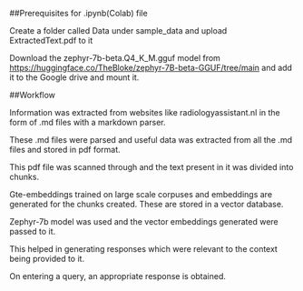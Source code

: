 ##Prerequisites for .ipynb(Colab) file

Create a folder called Data under sample_data and upload ExtractedText.pdf to it

Download the zephyr-7b-beta.Q4_K_M.gguf model from https://huggingface.co/TheBloke/zephyr-7B-beta-GGUF/tree/main and add it to the Google drive and mount it.


##Workflow

Information was extracted from websites like radiologyassistant.nl in the form of .md files with a markdown parser.

These .md files were parsed and useful data was extracted from all the .md files and stored in pdf format.

This pdf file was scanned through and the text present in it was divided into chunks.

Gte-embeddings trained on large scale corpuses and embeddings are generated for the chunks created.  These are stored in a vector database.

Zephyr-7b model was used and the vector embeddings generated were passed to it.

This helped in generating responses which were relevant to the context being provided to it.

On entering a query, an appropriate response is obtained.
